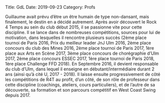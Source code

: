 Title: GdL 
Date: 2019-09-23
Category: Profs 

Guillaume avait prévu d’être un être humain de type non-dansant, mais finalement, le destin en a décidé autrement. Après avoir découvert le Rock 4 Temps au sein du club début 2015, il se passionne vite pour cette discipline. Il se lance dans de nombreuses compétitions, sources pour lui de motivation, dans lesquelles il rencontre plusieurs succès (2ème place tournoi de Paris 2016, Prix du meilleur leader JnJ Ulm 2016, 2ème place concours du club des Mines 2016, 2ème place tournoi de Paris 2017, 1ère place aux Arts en Scène 2017, 3ème place concours de chorégraphie d’Ulm 2017, 2ème place concours ESSEC 2017, 1ère place tournoi de Paris 2018, 1ère place Challenge FFD 2018). En Septembre 2016, il devient responsable du club d’Ulm, dans lequel il enseigne en débutant/intermédiaire durant 2 ans (ainsi qu’à cité U, 2017 - 2018). Il laisse ensuite progressivement de côté les compétitions de R4T au profit, d’un côté, de son rôle de professeur dans cette discipline (coachings, ateliers, cours particuliers), et de l’autre de sa découverte, sa formation et son parcours compétitif en West Coast Swing depuis 2017.
